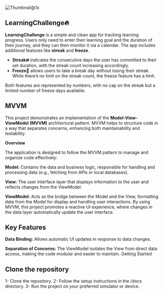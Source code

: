 
![Thumbnail@1x](https://github.com/user-attachments/assets/af4dd628-7875-4972-a563-4eb1ae183e4b)

****LearningChallenge🔥****
--------------------------------------------------------------------------------------------------------------------------------------------------------------------------------------------


**LearningChallenge** is a simple and clean app for tracking learning progress. Users only need to enter their learning goal and the duration of their journey, and they can then monitor it via a calendar. The app includes additional features like **streak** and **freeze**. 

- **Streak🔥** indicates the consecutive days the user has committed to their set duration, with the streak count increasing accordingly. 
- **Freeze🧊** allows users to take a break day without losing their streak. While there’s no limit on the streak count, the freeze feature has a limit.

Both features are represented by numbers, with no cap on the streak but a limited number of freeze days available.

****MVVM****
--------------------------------------------------------------------------------------------------------------------------------------------------------------------------------------------
This project demonstrates an implementation of the **Model-View-ViewModel (MVVM)** architectural pattern. MVVM helps to structure code in a way that separates concerns, enhancing both maintainability and testability.

**Overview**

The application is designed to follow the MVVM pattern to manage and organize code effectively:

**Model:** Contains the data and business logic, responsible for handling and processing data (e.g., fetching from APIs or local databases).

**View:** The user interface layer that displays information to the user and reflects changes from the ViewModel.

**ViewModel:** Acts as the bridge between the Model and the View, formatting data from the Model for display and handling user interactions.
By using MVVM, this project promotes a reactive UI experience, where changes in the data layer automatically update the user interface.


****Key Features****
--------------------------------------------------------------------------------------------------------------------------------------------------------------------------------------------

**Data Binding:** Allows automatic UI updates in response to data changes.

**Separation of Concerns:** The ViewModel isolates the View from direct data access, making the code modular and easier to maintain.
Getting Started

****Clone the repository****
--------------------------------------------------------------------------------------------------------------------------------------------------------------------------------------------

1- Clone the repository.
2- Follow the setup instructions in the /docs directory.
3- Run the project on your preferred simulator or device.




